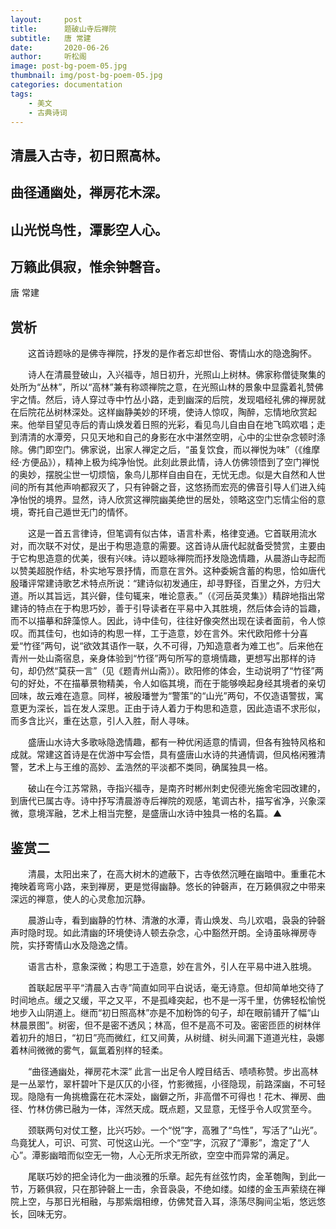 ```yaml
---
layout:     post
title:      题破山寺后禅院
subtitle:   唐 常建
date:       2020-06-26
author:     听松阁
image: post-bg-poem-05.jpg
thumbnail: img/post-bg-poem-05.jpg
categories: documentation
tags:
    - 美文
    - 古典诗词
---
```


## 清晨入古寺，初日照高林。

## 曲径通幽处，禅房花木深。

## 山光悦鸟性，潭影空人心。

## 万籁此俱寂，惟余钟磬音。


唐 常建


## 赏析



　　这首诗题咏的是佛寺禅院，抒发的是作者忘却世俗、寄情山水的隐逸胸怀。



　　诗人在清晨登破山，入兴福寺，旭日初升，光照山上树林。佛家称僧徒聚集的处所为“丛林”，所以“高林”兼有称颂禅院之意，在光照山林的景象中显露着礼赞佛宇之情。然后，诗人穿过寺中竹丛小路，走到幽深的后院，发现唱经礼佛的禅房就在后院花丛树林深处。这样幽静美妙的环境，使诗人惊叹，陶醉，忘情地欣赏起来。他举目望见寺后的青山焕发着日照的光彩，看见鸟儿自由自在地飞鸣欢唱；走到清清的水潭旁，只见天地和自己的身影在水中湛然空明，心中的尘世杂念顿时涤除。佛门即空门。佛家说，出家人禅定之后，“虽复饮食，而以禅悦为味”（《维摩经·方便品》），精神上极为纯净怡悦。此刻此景此情，诗人仿佛领悟到了空门禅悦的奥妙，摆脱尘世一切烦恼，象鸟儿那样自由自在，无忧无虑。似是大自然和人世间的所有其他声响都寂灭了，只有钟磬之音，这悠扬而宏亮的佛音引导人们进入纯净怡悦的境界。显然，诗人欣赏这禅院幽美绝世的居处，领略这空门忘情尘俗的意境，寄托自己遁世无门的情怀。



　　这是一首五言律诗，但笔调有似古体，语言朴素，格律变通。它首联用流水对，而次联不对仗，是出于构思造意的需要。这首诗从唐代起就备受赞赏，主要由于它构思造意的优美，很有兴味。诗以题咏禅院而抒发隐逸情趣，从晨游山寺起而以赞美超脱作结，朴实地写景抒情，而意在言外。这种委婉含蓄的构思，恰如唐代殷璠评常建诗歌艺术特点所说：“建诗似初发通庄，却寻野径，百里之外，方归大道。所以其旨远，其兴僻，佳句辄来，唯论意表。”（《河岳英灵集》）精辟地指出常建诗的特点在于构思巧妙，善于引导读者在平易中入其胜境，然后体会诗的旨趣，而不以描摹和辞藻惊人。因此，诗中佳句，往往好像突然出现在读者面前，令人惊叹。而其佳句，也如诗的构思一样，工于造意，妙在言外。宋代欧阳修十分喜爱“竹径”两句，说“欲效其语作一联，久不可得，乃知造意者为难工也”。后来他在青州一处山斋宿息，亲身体验到“竹径”两句所写的意境情趣，更想写出那样的诗句，却仍然“莫获一言”（见《题青州山斋》）。欧阳修的体会，生动说明了“竹径”两句的好处，不在描摹景物精美，令人如临其境，而在于能够唤起身经其境者的亲切回味，故云难在造意。同样，被殷璠誉为“警策”的“山光”两句，不仅造语警拔，寓意更为深长，旨在发人深思。正由于诗人着力于构思和造意，因此造语不求形似，而多含比兴，重在达意，引人入胜，耐人寻味。



　　盛唐山水诗大多歌咏隐逸情趣，都有一种优闲适意的情调，但各有独特风格和成就。常建这首诗是在优游中写会悟，具有盛唐山水诗的共通情调，但风格闲雅清警，艺术上与王维的高妙、孟浩然的平淡都不类同，确属独具一格。



　　破山在今江苏常熟，寺指兴福寺，是南齐时郴州刺史倪德光施舍宅园改建的，到唐代已属古寺。诗中抒写清晨游寺后禅院的观感，笔调古朴，描写省净，兴象深微，意境浑融，艺术上相当完整，是盛唐山水诗中独具一格的名篇。▲





## 鉴赏二



　　清晨，太阳出来了，在高大树木的遮蔽下，古寺依然沉睡在幽暗中。重重花木掩映着弯弯小路，来到禅房，更是觉得幽静。悠长的钟磬声，在万籁俱寂之中带来深远的禅意，使人的心灵愈加沉静。



　　晨游山寺，看到幽静的竹林、清澈的水潭，青山焕发、鸟儿欢唱，袅袅的钟磬声时隐时现。如此清幽的环境使诗人顿去杂念，心中豁然开朗。全诗虽咏禅房寺院，实抒寄情山水及隐逸之情。



　　语言古朴，意象深微；构思工于造意，妙在言外，引人在平易中进入胜境。



　　首联起居平平“清晨入古寺”简直如同平白说话，毫无诗意。但却简单地交待了时间地点。缓之又缓，平之又平，不是孤峰突起，也不是一泻千里，仿佛轻松愉悦地步入山阴道上。继而“初日照高林”亦是不加粉饰的句子，却在眼前铺开了幅“山林晨景图”。树密，但不是密不透风；林高，但不是高不可及。密密匝匝的树林伴着初升的旭日，“初日”亮而微红，红又间黄，从树缝、树头间漏下道道光柱，袅娜着林间微微的雾气，氤氲着别样的轻柔。



　　“曲径通幽处，禅房花木深” 此言一出足令人瞠目结舌、啧啧称赞。步出高林是一丛翠竹，翠杆碧叶下是仄仄的小径，竹影微摇，小径隐现，前路深幽，不可轻现。隐隐有一角挑檐露在花木深处，幽僻之所，非高僧不可得也！花木、禅房、曲径、竹林仿佛已融为一体，浑然天成。既点题，又显意，无怪乎令人叹赏至今。



　　颈联两句对仗工整，比兴巧妙。一个“悦”字，高雅了“鸟性”，写活了“山光”。鸟竟犹人，可识、可赏、可悦这山光。一个“空”字，沉寂了“潭影”，澹定了“人心”。潭影幽暗而似空无一物，人心无所求无所欲，空空中而异常的满足。



　　尾联巧妙的把全诗化为一曲淡雅的乐章。起先有丝弦竹肉，金革匏陶，到此一节，万籁俱寂，只在那钟磬上一击，余音袅袅，不绝如缕。如缕的金玉声萦绕在禅院上空，与那日光相融，与那紫烟相缭，仿佛梵音入耳，涤荡尽胸间尘垢，悠远悠长，回味无穷。
